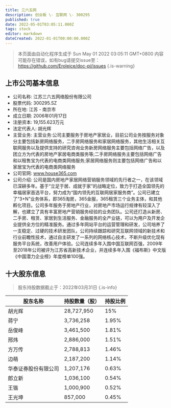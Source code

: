 ```yaml
---
title: 三六五网
description: 创业板 \- 互联网 \- 300295
published: true
date: 2022-05-01T03:05:11.000Z
tags: stock
editor: markdown
dateCreated: 2022-01-01T00:00:00.000Z
---
```


> 本页面由自动化程序生成于 Sun May 01 2022 03:05:11 GMT+0800
> 内容可能存在错误，如有bug请提交issue至：https://github.com/Eroleice/doc-pi/issues
{.is-warning}

## 上市公司基本信息
- 公司名称: 江苏三六五网络股份有限公司
- 股票代码: 300295.SZ
- 所在地: 江苏 - 南京市
- 成立日期: 2006年01月17日
- 注册资本: 19,155.623万元
- 法定代表人: 胡光辉
- 主营业务: 主营业务:公司主要服务于房地产家居业，目前公司业务按服务对象分主要包括新房网络服务，二手房网络服务和家居网络服务，其他生活相关互联网服务以及提供支持的研究咨询业务新房网络服务主要包括网络广告，以及团立方为代表的房地产家居电商类服务等;二手房网络服务主要包括网络广告和以租售宝为代表的电商类网络服务;家居网络服务则主要包括网络广告和以家居宝为代表的电商类网络服务
- 公司官网: www.house365.com
- 公司介绍: 公司是国内房地产家居网络营销服务领域的先行者之一，在该领域已深耕多年。基于“立足于居、成就于家”的战略定位，致力于打造全国领先的幸福居家首选平台，努力成为“国内领先的互联网居家服务商”。公司已建立了“3+N”业务体系，即365淘房，365金服，365租赁三个业务主体，和其他孵化项目。公司多年服务于房地产行业，对房地产市场运行规律有较深入了解，也建立了具有丰富房地产营销服务经验的业务团队。公司还打造从新房、二手房、租赁、家居到生活服务、金融服务的全产业链，可以为用户及开发企业提供全方位的精准服务。通过多年网站平台的运营管理和研发，公司培养了一支稳定、过硬的技术研发团队，公司持续跟踪和研究互联网领域的新技术和行业前瞻性技术，通过自主研发了一系列的网络核心技术，不断升级优化现有服务平台系统，改善用户体验。公司连续多年入围中国互联网百强，2009年至2018年公司被评为江苏省高新技术企业，并连续多年入围《福布斯》中文版《中国潜力企业榜》年度榜单100强。


## 十大股东信息
> 股东持股数据截止于：2022年03月31日
{.is-info}

| 股东名称 | 持股数量（股） | 持股比例 |
| --- | --- | --- |
| 胡光辉 | 28,727,950 | 15% |
| 蒋宁 | 3,736,258 | 1.95% |
| 岳俊峰 | 3,461,500 | 1.81% |
| 邢炜 | 2,886,000 | 1.51% |
| 方万传 | 2,788,813 | 1.46% |
| 边萌 | 2,187,200 | 1.14% |
| 华泰证券股份有限公司 | 1,207,176 | 0.63% |
| 郎立新 | 1,036,100 | 0.54% |
| 王锴 | 1,000,900 | 0.52% |
| 王光坤 | 857,000 | 0.45% |




